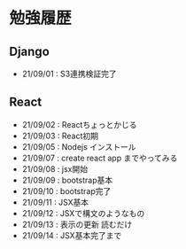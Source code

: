 # 勉強履歴

## Django
- 21/09/01 : S3連携検証完了

## React
- 21/09/02 : Reactちょっとかじる
- 21/09/03 : React初期
- 21/09/05 : Nodejs インストール
- 21/09/07 : create react app までやってみる
- 21/09/08 : jsx開始
- 21/09/09 : bootstrap基本
- 21/09/10 : bootstrap完了
- 21/09/11 : JSX基本
- 21/09/12 : JSXで構文のようなもの
- 21/09/13 : 表示の更新 読むだけ
- 21/09/14 : JSX基本完了まで